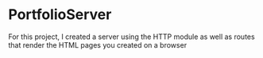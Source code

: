 # PortfolioServer

For this project, I created a server using the HTTP module as well as routes that render the HTML pages you created on a browser
